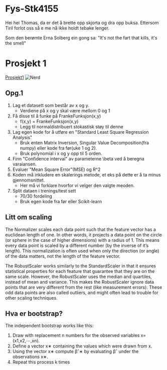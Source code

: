 # Fys-Stk4155
Hei hei Thomas, da er det å brette opp skjorta og dra opp buksa.
Ettersom Tiril forlot oss så e me nå ikke holdt tebake lenger.

Som den berømte Erna Solberg ein gong sa:
"It's not the fart that kills, it's the smell"

# Prosjekt 1

[Prosjekt1](https://compphysics.github.io/MachineLearning/doc/Projects/2021/Project1/pdf/Project1.pdf)
![Nerd](https://th.bing.com/th/id/OIP.2S1Ssmvx65EgrXPwrIwwewHaHa?w=200&h=200&c=7&r=0&o=5&pid=1.7)

## Opg.1

1. Lag et datasett som består av x og y.
    * Verdiene på x og y skal være mellom 0 og 1
2. Få disse til å funke på FrankeFunksjon(x,y)
    * f(x,y) = FrankeFunksjon(x,y)
    * Legg til normaldistribuert stokastisk støy til denne
3. Lag egen kode for å utføre en "Standard Least Square Regression Analysis"
    * Bruk enten Matrix Inversion, Singular Value Decomposition(fra numpy) eller kode fra før(uke 1 og 2).
    * Bruk polynomial i x og y opp til 5 orden.
4. Finn "Confidence interval" av parameterne \beta ved å beregna varaiansen.
5. Evaluer "Mean Square Error"(MSE) og R^2
6. Koden må inkludere en skalerings metode, et eks på dette er å ta minus gjennomsnittet.
    * Her må vi forklare hvorfor vi velger den valgte meoden.
7. Split dataen i trenings/test sett
    * 70/30 fordeling
    * Bruk egen kode fra før eller Scikit-learn

## Litt om scaling
The Normalizer scales each data point such that the feature vector has a euclidean length of one. In other words, it projects a data point on the circle (or sphere in the case of higher dimensions) with a radius of 1. This means every data point is scaled by a different number (by the inverse of it’s length). This normalization is often used when only the direction (or angle) of the data matters, not the length of the feature vector.

The RobustScaler works similarly to the StandardScaler in that it ensures statistical properties for each feature that guarantee that they are on the same scale. However, the RobustScaler uses the median and quartiles, instead of mean and variance. This makes the RobustScaler ignore data points that are very different from the rest (like measurement errors). These odd data points are also called outliers, and might often lead to trouble for other scaling techniques.

## Hva er bootstrap?
The independent bootstrap works like this:

1. Draw with replacement n numbers for the observed variables x=(x1,x2,⋯,xn).
2. Define a vector x∗ containing the values which were drawn from x.
3. Using the vector x∗ compute βˆ∗ by evaluating βˆ under the observations x∗.
4. Repeat this process k times